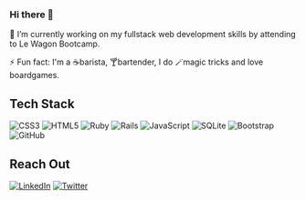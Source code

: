 ### Hi there 👋

🔭 I’m currently working on my fullstack web development skills by attending to Le Wagon Bootcamp.
<!-- 😄 Pronouns: He/His/Him -->
⚡ Fun fact: I'm a ☕barista, 🍸bartender, I do 🪄magic tricks and love boardgames.

<h2><strong>Tech Stack</strong></h2>

![CSS3](https://img.shields.io/badge/css3-%231572B6.svg?style=for-the-badge&logo=css3&logoColor=white) 
![HTML5](https://img.shields.io/badge/html5-%23E34F26.svg?style=for-the-badge&logo=html5&logoColor=white) 
![Ruby](https://img.shields.io/badge/ruby-%23CC342D.svg?style=for-the-badge&logo=ruby&logoColor=white) 
![Rails](https://img.shields.io/badge/rails-%23CC0000.svg?style=for-the-badge&logo=ruby-on-rails&logoColor=white) 
![JavaScript](https://img.shields.io/badge/javascript-%23323330.svg?style=for-the-badge&logo=javascript&logoColor=%23F7DF1E) 
![SQLite](https://img.shields.io/badge/sqlite-%2307405e.svg?style=for-the-badge&logo=sqlite&logoColor=white) 
![Bootstrap](https://img.shields.io/badge/bootstrap-%23563D7C.svg?style=for-the-badge&logo=bootstrap&logoColor=white) 
![GitHub](https://img.shields.io/badge/github-%23121011.svg?style=for-the-badge&logo=github&logoColor=white) 

<h2><strong>Reach Out</strong></h2>

<a href="https://www.linkedin.com/in/lcalazansl"> ![LinkedIn](https://img.shields.io/badge/linkedin-%230077B5.svg?style=for-the-badge&logo=linkedin&logoColor=white)</a> 
<a href="https://twitter.com/lcalazansl">![Twitter](https://img.shields.io/badge/Twitter-%231DA1F2.svg?style=for-the-badge&logo=Twitter&logoColor=white)</a>
